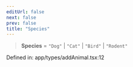 ```yaml
---
editUrl: false
next: false
prev: false
title: "Species"
---
```


> **Species** = `"Dog"` \| `"Cat"` \| `"Bird"` \| `"Rodent"`

Defined in: app/types/addAnimal.tsx:12

